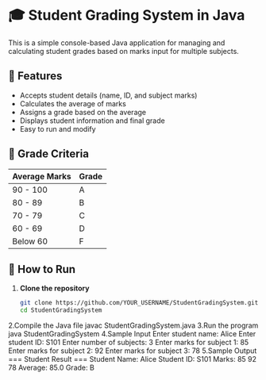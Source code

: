 # 🎓 Student Grading System in Java

This is a simple console-based Java application for managing and calculating student grades based on marks input for multiple subjects.

## 📌 Features

- Accepts student details (name, ID, and subject marks)
- Calculates the average of marks
- Assigns a grade based on the average
- Displays student information and final grade
- Easy to run and modify

## 🧮 Grade Criteria

| Average Marks | Grade |
|---------------|-------|
| 90 - 100      | A     |
| 80 - 89       | B     |
| 70 - 79       | C     |
| 60 - 69       | D     |
| Below 60      | F     |

## 🚀 How to Run

1. **Clone the repository**
   ```bash
   git clone https://github.com/YOUR_USERNAME/StudentGradingSystem.git
   cd StudentGradingSystem
2.Compile the Java file
javac StudentGradingSystem.java
3.Run the program
java StudentGradingSystem
4.Sample Input
Enter student name: Alice
Enter student ID: S101
Enter number of subjects: 3
Enter marks for subject 1: 85
Enter marks for subject 2: 92
Enter marks for subject 3: 78
5.Sample Output
=== Student Result ===
Student Name: Alice
Student ID: S101
Marks: 85 92 78 
Average: 85.0
Grade: B

